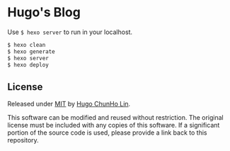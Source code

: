 # Hugo's Blog

Use `$ hexo server` to run in your localhost.


```bash
$ hexo clean
$ hexo generate
$ hexo server
$ hexo deploy
```

## License
Released under [MIT](./LICENSE) by [Hugo ChunHo Lin](https://github.com/1chooo).

This software can be modified and reused without restriction.
The original license must be included with any copies of this software.
If a significant portion of the source code is used, please provide a link back to this repository.
